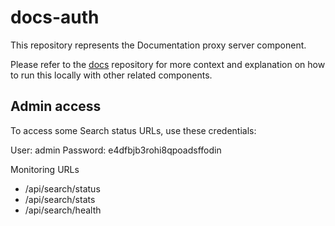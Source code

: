 # docs-auth

This repository represents the Documentation proxy server component.

Please refer to the [docs](https://git.giantswarm.io/giantswarm/docs) repository for more context and explanation on how to run this locally with other related components.

## Admin access

To access some Search status URLs, use these credentials:

User: admin
Password: e4dfbjb3rohi8qpoadsffodin

Monitoring URLs

 * /api/search/status
 * /api/search/stats
 * /api/search/health
